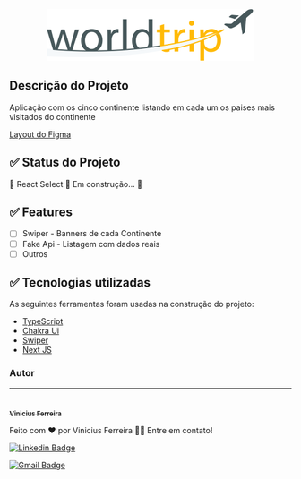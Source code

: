 <div align="center">
  <img src="public//Logo.svg" alt="Logo" />
</div>

## Descrição do Projeto

Aplicação com os cinco continente listando em cada um os paises mais visitados do continente

[Layout do Figma](<https://www.figma.com/file/rj4LHsx3aqVUFDU6zOAVfd/Desafio-1-M%C3%B3dulo-4-ReactJS-(Copy)?node-id=14%3A135>)

## ✅ Status do Projeto

🚧 React Select 🚀 Em construção... 🚧

## ✅ Features

- [ ] Swiper - Banners de cada Continente
- [ ] Fake Api - Listagem com dados reais
- [ ] Outros

## ✅ Tecnologias utilizadas

As seguintes ferramentas foram usadas na construção do projeto:

- [TypeScript](https://www.typescriptlang.org/)
- [Chakra Ui](https://chakra-ui.com/)
- [Swiper](https://swiperjs.com/react)
- [Next JS](https://nextjs.org/)

### Autor

---

<a href="https://avatars.githubusercontent.com/u/68232658?v=4">
 <img style="border-radius: 50%;" src="https://avatars.githubusercontent.com/u/68232658?v=4" width="100px;" alt=""/>
 <br />
 <sub><b>Vinicius Ferreira</b></sub></a>

Feito com ❤️ por Vinicius Ferreira 👋🏽 Entre em contato!

[![Linkedin Badge](https://img.shields.io/badge/-Vinicius-blue?style=flat-square&logo=Linkedin&logoColor=white&link=https://www.linkedin.com/in/viniciusfg05)](www.linkedin.com/in/viniciusfg05)

[![Gmail Badge](https://img.shields.io/badge/-vinicius.fg05@gmail.com-c14438?style=flat-square&logo=Gmail&logoColor=white&link=mailto:vinicius.fg05@gmail.com)](mailto:vinicius.fg05@gmail.com)
